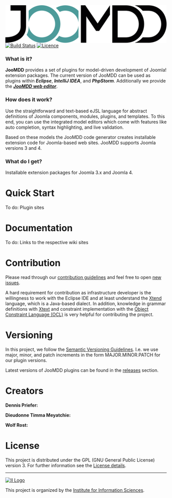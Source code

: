 <link rel="stylesheet" href="https://use.fontawesome.com/releases/v5.6.1/css/all.css" integrity="sha384-gfdkjb5BdAXd+lj+gudLWI+BXq4IuLW5IT+brZEZsLFm++aCMlF1V92rMkPaX4PP" crossorigin="anonymous">
<img src="img/logo.svg" alt="JooMDDLogo" style="max-width:100%;float:right;">

[![Build Status](https://travis-ci.com/priefyou/JooMDD.svg?token=e6pz6A4yhPBsVY7Ye4rR&branch=master)](https://travis-ci.com/priefyou/JooMDD)
[![Licence](https://img.shields.io/badge/license-GPL-blue.svg)](https://github.com/priefyou/JooMDD/blob/master/LICENSE)

### What is it?
**JooMDD** provides a set of plugins for model-driven development of Joomla! extension 
packages. 
The current version of JooMDD can be used as plugins within ***Eclipse***, 
***IntelliJ IDEA***, and ***PhpStorm***. Additionally we provide the  [***JooMDD web editor***](https://tinyurl.com/joomdd-web).

### How does it work?
Use the straightforward and text-based eJSL language for abstract definitions of Joomla components, modules, plugins, and templates. To this end, you can use the integrated model editors which come with features like auto completion, syntax highlighting, and live validation.

Based on these models the JooMDD code generator creates installable extension code for Joomla-based web sites. JooMDD supports Joomla versions 3 and 4.  

### What do I get?
Installable extension packages for Joomla 3.x and Joomla 4.

# Quick Start
To do: Plugin sites

# Documentation
To do: Links to the respective wiki sites

# Contribution
Please read through our [contribution guidelines](#) and feel free to open [new issues]().

A hard requirement for contribution as infrastructure developer is the willingness to work with the Eclipse IDE and at least understand the [Xtend](https://www.eclipse.org/xtend/) language, which is a Java-based dialect. In addition, knowledge in grammar definitions with [Xtext](https://www.eclipse.org/Xtext/) and constraint implementation with the [Object Constraint Language (OCL)](https://www.omg.org/spec/OCL/) is very helpful for contributing the project.

# Versioning
In this project, we follow the [Semantic Versioning Guidelines](https://semver.org/). I.e. we use major, minor, and patch increments in the form MAJOR.MINOR.PATCH for our plugin versions.

Latest versions of JooMDD plugins can be found in the [releases](#) section.

# Creators
**Dennis Priefer:**
[<i class="fab fa-twitter"></i>](https://twitter.com/Priefyou) [<i class="fab fa-github"></i>](https://github.com/priefyou)

**Dieudonne Timma Meyatchie:**

**Wolf Rost:**

# License

This project is distributed under the GPL (GNU General Public License) version 3. For further information see 
the [License details](https://github.com/priefyou/JooMDD/blob/master/LICENSE).

***
[![II Logo](https://mni.thm.de/images/MNI_content/Forschung/Logos_Institute/ii-01.png)]((https://mni.thm.de/forschung/institute-a-gruppen/ii/ii-ueberblick))

This project is organized by the [Institute for Information Sciences](https://mni.thm.de/forschung/institute-a-gruppen/ii/ii-ueberblick).
